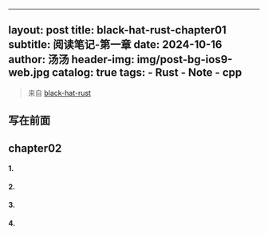 <!-- START doctoc generated TOC please keep comment here to allow auto update -->
<!-- DON'T EDIT THIS SECTION, INSTEAD RE-RUN doctoc TO UPDATE -->

---
layout:     post
title:      black-hat-rust-chapter01
subtitle:   阅读笔记-第一章
date:       2024-10-16
author:     汤汤
header-img: img/post-bg-ios9-web.jpg
catalog: true
tags:
    - Rust
    - Note
    - cpp
---
> 来自 [black-hat-rust](https://github.com/skerkour/black-hat-rust) 

## 写在前面
## chapter02
#### 1. 

#### 2.
#### 3. 
#### 4. 

